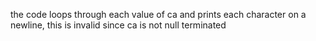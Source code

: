 the code loops through each value of ca and prints each character on a newline, this is invalid since ca is not null terminated